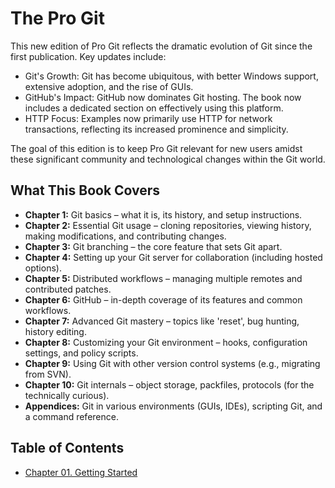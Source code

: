 # The Pro Git
This new edition of Pro Git reflects the dramatic evolution of Git since the first publication. Key updates include:

* Git's Growth: Git has become ubiquitous, with better Windows support, extensive adoption, and the rise of GUIs.
* GitHub's Impact: GitHub now dominates Git hosting. The book now includes a dedicated section on effectively using this platform.
* HTTP Focus: Examples now primarily use HTTP for network transactions, reflecting its increased prominence and simplicity.

The goal of this edition is to keep Pro Git relevant for new users amidst these significant community and technological changes within the Git world.


## What This Book Covers
* **Chapter 1:** Git basics – what it is, its history, and setup instructions.
* **Chapter 2:** Essential Git usage – cloning repositories, viewing history, making modifications, and contributing changes. 
* **Chapter 3:** Git branching – the core feature that sets Git apart.
* **Chapter 4:** Setting up your Git server for collaboration (including hosted options).
* **Chapter 5:** Distributed workflows – managing multiple remotes and contributed patches.
* **Chapter 6:**  GitHub – in-depth coverage of its features and common workflows.
* **Chapter 7:** Advanced Git mastery – topics like 'reset', bug hunting, history editing.
* **Chapter 8:** Customizing your Git environment –  hooks, configuration settings, and policy scripts.
* **Chapter 9:**  Using Git with other version control systems (e.g., migrating from SVN).
* **Chapter 10:** Git internals – object storage, packfiles, protocols (for the technically curious).
* **Appendices:** Git in various environments (GUIs, IDEs), scripting Git, and a command reference.

## Table of Contents
* [Chapter 01. Getting Started](./Chapter%2001.%20Getting%20Started/README.md)